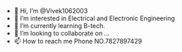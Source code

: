 - 👋 Hi, I’m @Vivek1062003
- 👀 I’m interested in Electrical and Electronic Engineering 
- 🌱 I’m currently learning B-tech.
- 💞️ I’m looking to collaborate on ...
- 📫 How to reach me Phone NO.7827897429

<!---
Vivek1062003/Vivek1062003 is a ✨ special ✨ repository because its `README.md` (this file) appears on your GitHub profile.
You can click the Preview link to take a look at your changes.
--->

